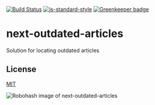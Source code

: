 [![Build Status](https://travis-ci.org/telemark/next-outdated-articles.svg?branch=master)](https://travis-ci.org/telemark/next-outdated-articles)
[![js-standard-style](https://img.shields.io/badge/code%20style-standard-brightgreen.svg?style=flat)](https://github.com/feross/standard)
[![Greenkeeper badge](https://badges.greenkeeper.io/telemark/next-outdated-articles.svg)](https://greenkeeper.io/)

# next-outdated-articles

Solution for locating outdated articles

## License

[MIT](LICENSE)

![Robohash image of next-outdated-articles](https://robots.kebabstudios.party/next-outdated-articles.png "Robohash image of next-outdated-articles")